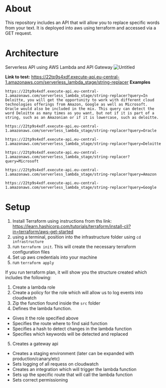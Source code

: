 # About

This repository includes an API that will allow you to replace specific words from your text.
It is deployed into aws using terraform and accessed via a GET request.



 # Architecture
 Serverless API using AWS Lambda and API Gateway
![Untitled](https://user-images.githubusercontent.com/11302547/194937215-f84eb56d-f3b0-4d0f-a3f6-9f0061eaa3c1.jpg)

**Link to test:**
https://22tp9s4xdf.execute-api.eu-central-1.amazonaws.com/serverless_lambda_stage/string-replacer
**Examples**
```
https://22tp9s4xdf.execute-api.eu-central-1.amazonaws.com/serverless_lambda_stage/string-replacer?query=In Deloitte, you will get the opportunity to work with different cloud technologies offerings from Amazon, Google as well as Microsoft. Oracle would also be included in the mix. This query can detect the word Deloitte as many times as you want, but not if it is part of a string, such as an Amazonian or if it is lowercase, such as deloitte.
```
```
https://22tp9s4xdf.execute-api.eu-central-1.amazonaws.com/serverless_lambda_stage/string-replacer?query=Oracle
```
```
https://22tp9s4xdf.execute-api.eu-central-1.amazonaws.com/serverless_lambda_stage/string-replacer?query=Deloitte
```
```
https://22tp9s4xdf.execute-api.eu-central-1.amazonaws.com/serverless_lambda_stage/string-replacer?query=Microsoft
```
```
https://22tp9s4xdf.execute-api.eu-central-1.amazonaws.com/serverless_lambda_stage/string-replacer?query=Amazon
```
```
https://22tp9s4xdf.execute-api.eu-central-1.amazonaws.com/serverless_lambda_stage/string-replacer?query=Google
```


# Setup
1. Install Terraform using instructions from ths link: https://learn.hashicorp.com/tutorials/terraform/install-cli?in=terraform/aws-get-started
2. using a terminal, position into the infrastructure folder using `cd infrastructure`
3. run `terraform init`. This will create the necessary terraform configuration files
4. Set up aws credentials into your machine
5. run `terraform apply`

If you run terraform plan, it will show you the structure created which includes the following:

1. Create a lambda role
2. Create a policy for the role which will allow us to log events into cloudwatch
3. Zip the function found inside the `src` folder
4. Defines the lambda function.
  - Gives it the role specified above
  - Specifies the route where to find said function
  - Specifies a hash to detect changes in the lambda function
  - Specifies which keywords will be detected and replaced
5. Creates a gateway api
  - Creates a staging environment (later can be expanded with production/canary/etc)
  - Sets logging of all requess on cloudwatch
  - Creates an integration which will trigger the lambda function
  - Sets up the specific route that will call the lambda function
  - Sets correct permissioning
